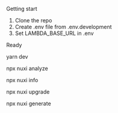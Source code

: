 Getting start

1. Clone the repo
2. Create .env file from .env.development
3. Set LAMBDA_BASE_URL in .env

Ready

yarn dev

npx nuxi analyze

npx nuxi info

npx nuxi upgrade

npx nuxi generate
